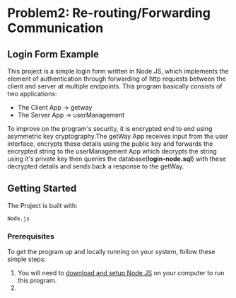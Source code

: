 # Problem2: Re-routing/Forwarding Communication
## Login Form Example
This project is a simple login form written in Node JS, which implements the element of authentication through forwarding of http requests between the client and server at multiple endpoints. This program basically consists of two applications:
  - The Client App -> getway
  - The Server App -> userManagement  
  
To improve on the program's security, it is encrypted end to end using asymmetric key cryptography.The getWay App receives input from the user interface, encrypts these details using the public key and forwards the encrypted string to the userManagement App which decrypts the string using it's private key then queries the database(**login-node.sql**) with these decrypted details and sends back a response to the getWay.

## Getting Started
The Project is built with: 
```
Node.js
```

### Prerequisites
To get the program up and locally running on your system, follow these simple steps:
1. You will need to [download and setup Node JS](https://nodejs.org/en/) on your computer to run this program.
2. 
